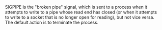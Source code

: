 SIGPIPE is the "broken pipe" signal, which is sent to a process when it attempts to write to a pipe whose read end has closed (or when it attempts to write to a socket that is no longer open for reading), but not vice versa. The default action is to terminate the process.

